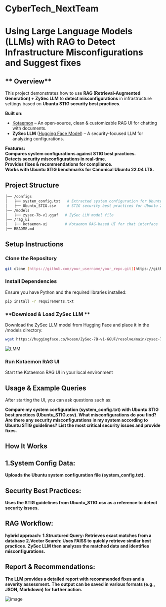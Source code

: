 # CyberTech_NextTeam

# Using Large Language Models (LLMs) with RAG to Detect Infrastructure Misconfigurations and Suggest fixes

## ** Overview**
This project demonstrates how to use **RAG (Retrieval-Augmented Generation) + ZySec LLM** to **detect misconfigurations** in infrastructure settings based on **Ubuntu STIG security best practices**.  

**Built on:**  
- [Kotaemon](https://github.com/Cinnamon/kotaemon/) – An open-source, clean & customizable RAG UI for chatting with documents.  
- **ZySec LLM** ([Hugging Face Model](https://huggingface.co/koesn/ZySec-7B-v1-GGUF)) – A security-focused LLM for analyzing configurations.  

**Features:**  
**Compares system configurations against STIG best practices.**  
**Detects security misconfigurations in real-time.**  
**Provides fixes & recommendations for compliance.**  
**Works with Ubuntu STIG benchmarks for Canonical Ubuntu 22.04 LTS.**  


## **Project Structure**
```bash
│── /configs
│   ├── system_config.txt   # Extracted system configuration for Ubuntu
│   ├── Ubuntu_STIG.csv     # STIG security best practices for Ubuntu 22.04
│── /models
│   ├── zysec-7b-v1.gguf   # ZySec LLM model file
│── /rag_ui
│   ├── kotaemon-ui        # Kotaemon RAG-based UI for chat interface
│── README.md

```

## **Setup Instructions**

### **Clone the Repository**
```bash
git clone [https://github.com/your_username/your_repo.git](https://github.com/Cinnamon/kotaemon/?tab=readme-ov-file)
```

### **Install Dependencies**
Ensure you have Python and the required libraries installed:
```bash
pip install -r requirements.txt
```

### **Download & Load ZySec LLM **
Download the ZySec LLM model from Hugging Face and place it in the /models directory:
```bash
wget https://huggingface.co/koesn/ZySec-7B-v1-GGUF/resolve/main/zysec-7b-v1.gguf -P models/
```
![LMM](https://github.com/user-attachments/assets/c984b5e9-8a00-4dc7-a3b5-e0248bcd9f82)


### **Run Kotaemon RAG UI**
Start the Kotaemon RAG UI in your local environment

## **Usage & Example Queries**
After starting the UI, you can ask questions such as:

**Compare my system configuration (system_config.txt) with Ubuntu STIG best practices (Ubuntu_STIG.csv). What misconfigurations do you find?**
**Are there any security misconfigurations in my system according to Ubuntu STIG guidelines?**
**List the most critical security issues and provide fixes.**


## **How It Works**
## **1.System Config Data:**
**Uploads the Ubuntu system configuration file (system_config.txt).**

## **Security Best Practices:**
**Uses the STIG guidelines from Ubuntu_STIG.csv as a reference to detect security issues.**

## **RAG Workflow:**
**hybrid approach:**
**1.Structured Query: Retrieves exact matches from a database**
**2.Vector Search: Uses FAISS to quickly retrieve similar best practices.**
**ZySec LLM then analyzes the matched data and identifies misconfigurations.**

## **Report & Recommendations:**
**The LLM provides a detailed report with recommended fixes and a severity assessment.**
**The output can be saved in various formats (e.g., JSON, Markdown) for further action.**

![image](https://github.com/user-attachments/assets/b2872a7d-7cfe-4a89-9c18-42569c08e050)






